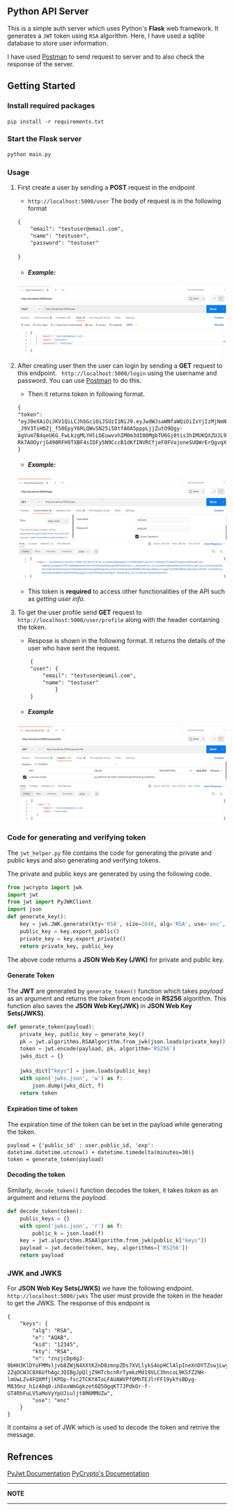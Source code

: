 ## Python API Server

This is a simple auth server which uses Python's **Flask** web framework. It generates a `JWT` token using `RSA` algorithm. Here, I have used a sqllite database to store user information.

I have used [Postman](https://www.postman.com/) to send request to server and to also check the response of the server.

## Getting Started

### Install required packages
`pip install -r requirements.txt`

### Start the Flask server
```bash
python main.py
```

### Usage
1. First create a user by sending a **POST** request in the endpoint
    -  `http://localhost:5000/user`
    The body of request is in the following format
    ```
    {
        "email": "testuser@email.com",
        "name": "testuser",
        "password": "testuser"
       
    }
    ```
    - ##### Example:
    ![login](./images/create_user.PNG)

1. After creating user then the user can login by sending a **GET** request to this endpoint. ` http://localhost:5000/login` using the username and password. You can use [Postman](https://www.postman.com/) to do this.
    - Then it returns token in following format.
    ```
    {
    "token": "eyJ0eXAiOiJKV1QiLCJhbGciOiJSUzI1NiJ9.eyJwdWJsaWNfaWQiOiIxYjIzMjNmNS05N2U1LTQ2ZDItOTg2Yy1lYjRmMGE3MjdkZjcifQ.rzG8dYyKtQSJjiE3stp0ZhyHNKGrDbk6lex3unWoZLjAk9Gy2bmllVeXQE0eiJWtA3cu1conq7RTRyhuvKVeP_0cR8cG9j-_J9V3TsHOZj_f50EpyY6RLQWvSN25i5DtfA0A5pppLjjZutO9Qgy-AgVum7B4qeU6G_FwLkzgMLYHlLbEuwvvhIM0m3dI00MgbTU6Gj0tis3hIMUKQXZUJL9m4NXbGx3j3kMihI8HLQVV9anzHK18Om-Rk7AOOyrjG490RFH9TXBF4sIDFy5N9CccB1dKfINVRCfjeF0FVajoneSUQWrErQgvqX5PA1hnxtXj0LO3gZqIZtxQIfdxqg"
    }
    ```
    - ##### Example:
    ![create_user](./images/login.PNG)

    - This token is **required** to access other functionalities of the API such as *getting user info*.

1. To get the user profile send **GET** request to `http://localhost:5000/user/profile` along with the header containing the token. 
    - Respose is shown in the following format. It returns the details of the user who have sent the request.
    ```
        {
        "user": {
            "email": "testuser@eamil.com",
            "name": "testuser"
                }
        }
    ```
    - ##### Example
    ![get_user](./images/get_user.PNG)

### Code for generating and verifying token
The `jwt_helper.py` file contains the code for generating the private and public keys and also generating and verifying tokens.

The private and public keys are generated by using the following code.

```python
from jwcrypto import jwk
import jwt
from jwt import PyJWKClient
import json
def generate_key():
    key = jwk.JWK.generate(kty='RSA', size=2048, alg='RSA', use='enc', kid='12345')
    public_key = key.export_public()
    private_key = key.export_private()
    return private_key, public_key
```
The above code returns a **JSON Web Key (JWK)** for private and public key.

#### Generate Token
The **JWT** are generated by `generate_token()` function which takes *payload* as an argument and returns the *token* from encode in **RS256** algorithm. This function also saves the **JSON Web Key(JWK)** in **JSON Web Key Sets(JWKS)**.
```python
def generate_token(payload):
    private_key, public_key = generate_key()
    pk = jwt.algorithms.RSAAlgorithm.from_jwk(json.loads(private_key)) 
    token = jwt.encode(payload, pk, algorithm='RS256')
    jwks_dict = {}
    
    jwks_dict["keys"] = json.loads(public_key)
    with open('jwks.json', 'w') as f:
        json.dump(jwks_dict, f)
    return token
```
#### Expiration time of token 
The expiration time of the token can be set in the payload while generating the token. 
```
payload = {'public_id' : user.public_id, 'exp': datetime.datetime.utcnow() + datetime.timedelta(minutes=30)}
token = generate_token(payload)
```

#### Decoding the token
Similarly, `decode_token()` function decodes the token, it takes *token* as an argument and returns the *payload*.
```python
def decode_token(token):
    public_keys = {}
    with open('jwks.json', 'r') as f:
        public_k = json.load(f)   
    key = jwt.algorithms.RSAAlgorithm.from_jwk(public_k["keys"])
    payload = jwt.decode(token, key, algorithms=['RS256'])
    return payload
```
### JWK and JWKS

For **JSON Web Key Sets(JWKS)** we have the following endpoint.
` http://localhost:5000/jwks`
The user must provide the token in the header to get the JWKS. The response of this endpoint is 
```
{
    "keys": {
        "alg": "RSA",
        "e": "AQAB",
        "kid": "12345",
        "kty": "RSA",
        "n": "znzjcDpdgJ-9bHH3KlDYoFMMsljvb8ZWjN4XXtK2nD8zmnpZDs7XVLlykS4opHClAlpIneXnDYTZswjLwyr_4z72Mp6nIZHpgkZ9t8fozgUJbNmwCZwGNCdBScCSwO67tefdeUHRq3-2ZqOCWJC8X6UfhAgcJQIBgJpQljZ9HTcbcnRrTymkzMd19VLC3hncoL9KSfZ2NH-lmUwLZv4FQXMfjlKPDp-fsc2TCKYAToLFAUAWVPfQMhTEJlrFF19ykYsBDyg-M83Onz_h1z40q0-ihEovWmGgkzet6Q5OgqKT7JPdkOr-f-GT4RhFuLV5aMoVyYpUJiuljt8M6MMUZw",
        "use": "enc"
    }
}
```

It contains a set of JWK which is used to decode the token and retrive the message.

## Refrences

[PyJwt Documentation](https://pyjwt.readthedocs.io/en/latest/usage.html)
[PyCrypto's Documentation](https://pycrypto.readthedocs.io/en/latest/)

---
**NOTE**


---